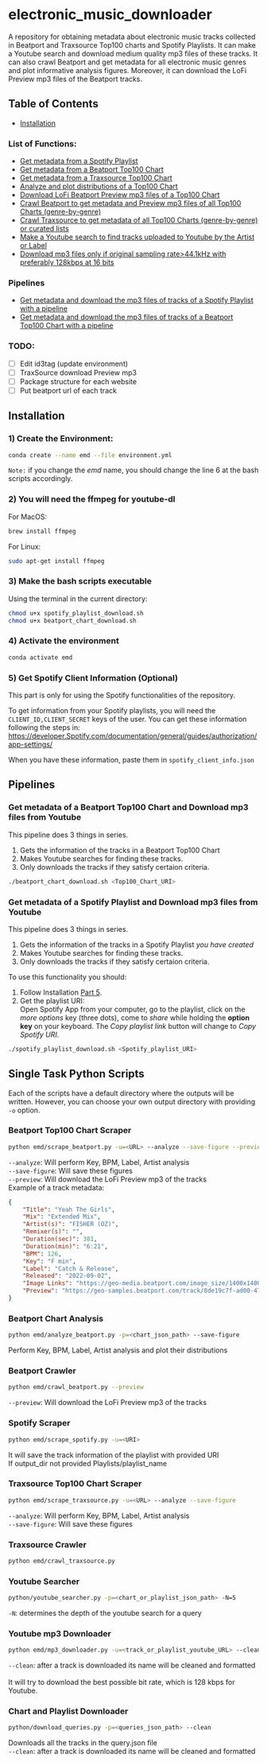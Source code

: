 # electronic_music_downloader

A repository for obtaining metadata about electronic music tracks collected in Beatport and Traxsource Top100 charts and Spotify Playlists. It can make a Youtube search and download medium quality mp3 files of these tracks. It can also crawl Beatport and get metadata for all electronic music genres and plot informative analysis figures. Moreover, it can download the LoFi Preview mp3 files of the Beatport tracks.

## Table of Contents
* [Installation](#installation)
### List of Functions:
* [Get metadata from a Spotify Playlist](#spotify-scraper)
* [Get metadata from a Beatport Top100 Chart](#beatport-top100-chart-scraper)
* [Get metadata from a Traxsource Top100 Chart](#traxsource-top100-chart-scraper)
* [Analyze and plot distributions of a Top100 Chart](#beatport-chart-analysis)
* [Download LoFi Beatport Preview mp3 files of a Top100 Chart](#beatport-top100-chart-scraper)
* [Crawl Beatport to get metadata and Preview mp3 files of all Top100 Charts (genre-by-genre)](#beatport-crawler)
* [Crawl Traxsource to get metadata of all Top100 Charts  (genre-by-genre) or curated lists](#traxsource-crawler)
* [Make a Youtube search to find tracks uploaded to Youtube by the Artist or Label](#youtube-searcher)
* [Download mp3 files only if original sampling rate>44.1kHz with preferably 128kbps at 16 bits](#youtube-mp3-downloader)
### Pipelines
* [Get metadata and download the mp3 files of tracks of a Spotify Playlist with a pipeline](#get-metadata-of-a-spotify-playlist-and-download-mp3-files-from-youtube)
* [Get metadata and download the mp3 files of tracks of a Beatport Top100 Chart with a pipeline](#get-metadata-of-a-beatport-top100-chart-and-download-mp3-files-from-youtube)
### TODO:
- [ ] Edit id3tag (update environment)
- [ ] TraxSource download Preview mp3
- [ ] Package structure for each website
- [ ] Put beatport url of each track

## Installation

### 1) Create the Environment:
```bash
conda create --name emd --file environment.yml
```
`Note:` if you change the *emd* name, you should change the line 6 at the bash scripts accordingly.

### 2) You will need the ffmpeg for youtube-dl

For MacOS: 
```bash
brew install ffmpeg
```
For Linux:
```bash
sudo apt-get install ffmpeg
```
### 3) Make the bash scripts executable

Using the terminal in the current directory:
```bash
chmod u+x spotify_playlist_download.sh
chmod u+x beatport_chart_download.sh
```
### 4) Activate the environment
```bash
conda activate emd
```
### 5) Get Spotify Client Information (Optional)

This part is only for using the Spotify functionalities of the repository.

To get information from your Spotify playlists, you will need the `CLIENT_ID,CLIENT_SECRET` keys of the user. You can get these information following the steps in: https://developer.Spotify.com/documentation/general/guides/authorization/app-settings/

When you have these information, paste them in `spotify_client_info.json`

## Pipelines

### Get metadata of a Beatport Top100 Chart and Download mp3 files from Youtube
This pipeline does 3 things in series.
1. Gets the information of the tracks in a Beatport Top100 Chart
2. Makes Youtube searches for finding these tracks.
3. Only downloads the tracks if they satisfy certaion criteria.

```bash
./beatport_chart_download.sh <Top100_Chart_URI>
```

### Get metadata of a Spotify Playlist and Download mp3 files from Youtube
This pipeline does 3 things in series.
1. Gets the information of the tracks in a Spotify Playlist *you have created*
2. Makes Youtube searches for finding these tracks.
3. Only downloads the tracks if they satisfy certaion criteria.

To use this functionality you should:
1. Follow Installation [Part 5](#5-get-spotify-client-information-optional).
2. Get the playlist URI:<br>
Open Spotify App from your computer, go to the playlist, click on the *more options* key (three dots), come to *share* while holding the **option key** on your keyboard. The *Copy playlist link* button will change to *Copy Spotify URI*.

```bash
./spotify_playlist_download.sh <Spotify_playlist_URI>
```

## Single Task Python Scripts
Each of the scripts have a default directory where the outputs will be written. However, you can choose your own output directory with providing `-o` option.

### Beatport Top100 Chart Scraper
```bash
python emd/scrape_beatport.py -u=<URL> --analyze --save-figure --preview
```
`--analyze`: Will perform Key, BPM, Label, Artist analysis<br>
`--save-figure`: Will save these figures<br>
`--preview`: Will download the LoFi Preview mp3 of the tracks<br>
Example of a track metadata:
```json
{
    "Title": "Yeah The Girls",
    "Mix": "Extended Mix",
    "Artist(s)": "FISHER (OZ)",
    "Remixer(s)": "",
    "Duration(sec)": 381,
    "Duration(min)": "6:21",
    "BPM": 126,
    "Key": "F min",
    "Label": "Catch & Release",
    "Released": "2022-09-02",
    "Image Links": "https://geo-media.beatport.com/image_size/1400x1400/594a3d53-5194-46f9-8ad6-5ff3f5dc4eb0.jpg",
    "Preview": "https://geo-samples.beatport.com/track/8de19c7f-ad00-47a0-ba26-f8912875284c.LOFI.mp3"
}
```

### Beatport Chart Analysis
```bash
python emd/analyze_beatport.py -p=<chart_json_path> --save-figure
```
Perform Key, BPM, Label, Artist analysis and plot their distributions

### Beatport Crawler
```bash
python emd/crawl_beatport.py --preview
```
`--preview`: Will download the LoFi Preview mp3 of the tracks

### Spotify Scraper
```bash
python emd/scrape_spotify.py -u=<URI>
```
It will save the track information of the playlist with provided URI<br>
If output_dir not provided Playlists/playlist_name

### Traxsource Top100 Chart Scraper
```bash
python emd/scrape_traxsource.py -u=<URL> --analyze --save-figure
```
`--analyze`: Will perform Key, BPM, Label, Artist analysis<br>
`--save-figure`: Will save these figures<br>

### Traxsource Crawler
```bash
python emd/crawl_traxsource.py
```

### Youtube Searcher
```bash
python/youtube_searcher.py -p=<chart_or_playlist_json_path> -N=5
```
`-N`: determines the depth of the youtube search for a query

### Youtube mp3 Downloader
```bash
python emd/mp3_downloader.py -u=<track_or_playlist_youtube_URL> --clean
```
`--clean`: after a track is downloaded its name will be cleaned and formatted<br>
<br>
It will try to download the best possible bit rate, which is 128 kbps for Youtube.<br>

### Chart and Playlist Downloader
```bash
python/download_queries.py -p=<queries_json_path> --clean
```
Downloads all the tracks in the query.json file<br>
`--clean`: after a track is downloaded its name will be cleaned and formatted<br>
